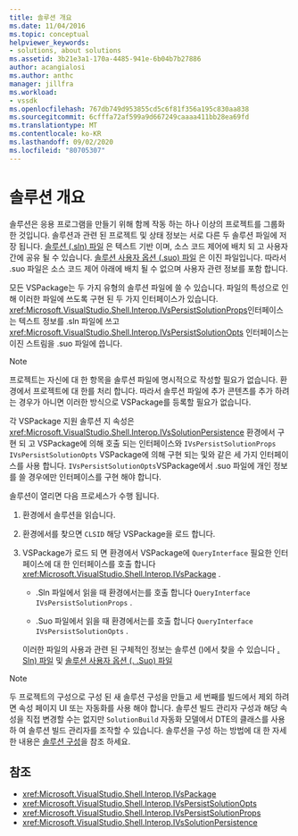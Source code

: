 ```yaml
---
title: 솔루션 개요
ms.date: 11/04/2016
ms.topic: conceptual
helpviewer_keywords:
- solutions, about solutions
ms.assetid: 3b21e3a1-170a-4485-941e-6b04b7b27886
author: acangialosi
ms.author: anthc
manager: jillfra
ms.workload:
- vssdk
ms.openlocfilehash: 767db749d953855cd5c6f81f356a195c830aa838
ms.sourcegitcommit: 6cfffa72af599a9d667249caaaa411bb28ea69fd
ms.translationtype: MT
ms.contentlocale: ko-KR
ms.lasthandoff: 09/02/2020
ms.locfileid: "80705307"
---
```

# <a name="solutions-overview"></a>솔루션 개요

솔루션은 응용 프로그램을 만들기 위해 함께 작동 하는 하나 이상의 프로젝트를 그룹화 한 것입니다. 솔루션과 관련 된 프로젝트 및 상태 정보는 서로 다른 두 솔루션 파일에 저장 됩니다. [솔루션 (.sln) 파일](solution-dot-sln-file.md) 은 텍스트 기반 이며, 소스 코드 제어에 배치 되 고 사용자 간에 공유 될 수 있습니다. [솔루션 사용자 옵션 (.suo) 파일](solution-user-options-dot-suo-file.md) 은 이진 파일입니다. 따라서 .suo 파일은 소스 코드 제어 아래에 배치 될 수 없으며 사용자 관련 정보를 포함 합니다.

모든 VSPackage는 두 가지 유형의 솔루션 파일에 쓸 수 있습니다. 파일의 특성으로 인해 이러한 파일에 쓰도록 구현 된 두 가지 인터페이스가 있습니다. <xref:Microsoft.VisualStudio.Shell.Interop.IVsPersistSolutionProps>인터페이스는 텍스트 정보를 .sln 파일에 쓰고 <xref:Microsoft.VisualStudio.Shell.Interop.IVsPersistSolutionOpts> 인터페이스는 이진 스트림을 .suo 파일에 씁니다.

> [!NOTE]
> 프로젝트는 자신에 대 한 항목을 솔루션 파일에 명시적으로 작성할 필요가 없습니다. 환경에서 프로젝트에 대 한를 처리 합니다. 따라서 솔루션 파일에 추가 콘텐츠를 추가 하려는 경우가 아니면 이러한 방식으로 VSPackage를 등록할 필요가 없습니다.

각 VSPackage 지원 솔루션 지 속성은 <xref:Microsoft.VisualStudio.Shell.Interop.IVsSolutionPersistence> 환경에서 구현 되 고 VSPackage에 의해 호출 되는 인터페이스와 `IVsPersistSolutionProps` `IVsPersistSolutionOpts` VSPackage에 의해 구현 되는 및와 같은 세 가지 인터페이스를 사용 합니다. `IVsPersistSolutionOpts`VSPackage에서 .suo 파일에 개인 정보를 쓸 경우에만 인터페이스를 구현 해야 합니다.

솔루션이 열리면 다음 프로세스가 수행 됩니다.

1. 환경에서 솔루션을 읽습니다.

2. 환경에서를 찾으면 `CLSID` 해당 VSPackage을 로드 합니다.

3. VSPackage가 로드 되 면 환경에서 VSPackage에 `QueryInterface` 필요한 인터페이스에 대 한 인터페이스를 호출 합니다 <xref:Microsoft.VisualStudio.Shell.Interop.IVsPackage> .

   - .Sln 파일에서 읽을 때 환경에서는를 호출 합니다 `QueryInterface` `IVsPersistSolutionProps` .

   - .Suo 파일에서 읽을 때 환경에서는를 호출 합니다 `QueryInterface` `IVsPersistSolutionOpts` .

   이러한 파일의 사용과 관련 된 구체적인 정보는 솔루션 ()에서 찾을 수 있습니다 [. Sln) 파일](../../extensibility/internals/solution-dot-sln-file.md) 및 [솔루션 사용자 옵션 (. .Suo) 파일](../../extensibility/internals/solution-user-options-dot-suo-file.md)

> [!NOTE]
> 두 프로젝트의 구성으로 구성 된 새 솔루션 구성을 만들고 세 번째를 빌드에서 제외 하려면 속성 페이지 UI 또는 자동화를 사용 해야 합니다. 솔루션 빌드 관리자 구성과 해당 속성을 직접 변경할 수는 없지만 `SolutionBuild` 자동화 모델에서 DTE의 클래스를 사용 하 여 솔루션 빌드 관리자를 조작할 수 있습니다. 솔루션을 구성 하는 방법에 대 한 자세한 내용은 [솔루션 구성](../../extensibility/internals/solution-configuration.md)을 참조 하세요.

## <a name="see-also"></a>참조

- <xref:Microsoft.VisualStudio.Shell.Interop.IVsPackage>
- <xref:Microsoft.VisualStudio.Shell.Interop.IVsPersistSolutionOpts>
- <xref:Microsoft.VisualStudio.Shell.Interop.IVsPersistSolutionProps>
- <xref:Microsoft.VisualStudio.Shell.Interop.IVsSolutionPersistence>
